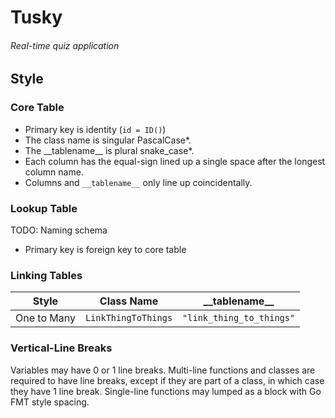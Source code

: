 # Tusky
###### Real-time quiz application

<!-- 😅 <a href="http://vanilla-js.com/"><img alt="Vanilla JS" src=http://vanilla-js.com/assets/button.png></a> -->
## Style
### Core Table
  - Primary key is identity (`id = ID()`)
  - The class name is singular PascalCase*.
  - The \_\_tablename__ is plural snake_case*.
  - Each column has the equal-sign lined up a single space after the longest column name.
  - Columns and `__tablename__` only line up coincidentally.

### Lookup Table
TODO: Naming schema
  - Primary key is foreign key to core table

### Linking Tables
Style|Class Name|\_\_tablename__
---|---|---
One to Many|`LinkThingToThings`|`"link_thing_to_things"`

### Vertical-Line Breaks
Variables may have 0 or 1 line breaks.
Multi-line functions and classes are required to have line breaks, except if they are part of a class, in which case they have 1 line break.
Single-line functions may lumped as a block with Go FMT style spacing.
